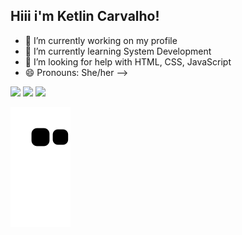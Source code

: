 

## Hiii i'm Ketlin Carvalho!

- 🔭 I’m currently working on my profile
- 🌱 I’m currently learning System Development
- 🤔 I’m looking for help with HTML, CSS, JavaScript
- 😄 Pronouns: She/her
-->


<div >

  <a href="https://www.instagram.com/ketlin_carvalhos2/" target="_blank"><img src="https://img.shields.io/badge/-Instagram-%23E4405F?style=for-the-badge&logo=instagram&logoColor=white" target="_blank"></a>
  <a href = "mailto:ketlinrayssacm@gmail.com"><img src="https://img.shields.io/badge/-Gmail-%23333?style=for-the-badge&logo=gmail&logoColor=white" target="_blank"></a>
  <a href="https://www.linkedin.com/in/ketlin-carvalho" target="_blank"><img src="https://img.shields.io/badge/-LinkedIn-%230077B5?style=for-the-badge&logo=linkedin&logoColor=white" target="_blank"></a>

  ![Snake animation](https://github.com/rafaballerini/rafaballerini/blob/output/github-contribution-grid-snake.svg)

</div>
